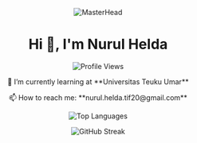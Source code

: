 <p align="center">
  <img src="https://miro.medium.com/max/1400/0*x4rQFjfi0iK3gS1T.gif?theme=dark" alt="MasterHead" />
</p>

<h1 align="center">Hi 👋, I'm Nurul Helda</h1>

<p align="center">
  <img src="https://komarev.com/ghpvc/?username=nurulhelda&label=Profile%20views&color=0e75b6&style=flat" alt="Profile Views" />
</p>

<p align="center">
  🌱 I’m currently learning at **Universitas Teuku Umar**
</p>

<p align="center">
  📫 How to reach me: **nurul.helda.tif20@gmail.com**
</p>

<p align="center">
  <img src="https://github-readme-stats.vercel.app/api/top-langs?username=nurulhelda&show_icons=true&locale=en&layout=compact&theme=dark" alt="Top Languages" />
</p>

<p align="center">
  <img src="https://github-readme-streak-stats.herokuapp.com/?user=nurulhelda&theme=dark" alt="GitHub Streak" />
</p>

